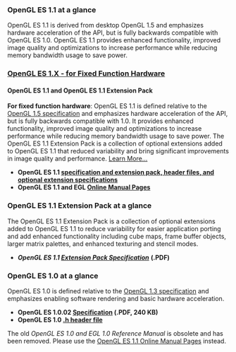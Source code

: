 ### OpenGL ES 1.1 at a glance

OpenGL ES 1.1 is derived from desktop OpenGL 1.5 and emphasizes hardware acceleration of the API, but is fully backwards compatible with OpenGL ES 1.0\. OpenGL ES 1.1 provides enhanced functionality, improved image quality and optimizations to increase performance while reducing memory bandwidth usage to save power.

### [OpenGL ES 1.X - for Fixed Function Hardware](https://www.khronos.org/opengles/1_X)

#### OpenGL ES 1.1 and OpenGL ES 1.1 Extension Pack

**For fixed function hardware**: OpenGL ES 1.1 is defined relative to the [OpenGL 1.5 specification](https://www.khronos.org/registry/OpenGL/specs/gl/glspec15.pdf) and emphasizes hardware acceleration of the API, but is fully backwards compatible with 1.0\. It provides enhanced functionality, improved image quality and optimizations to increase performance while reducing memory bandwidth usage to save power. The OpenGL ES 1.1 Extension Pack is a collection of optional extensions added to OpenGL ES 1.1 that reduced variability and bring significant improvements in image quality and performance. [Learn More...](https://www.khronos.org/opengles/1_X/)

*   **OpenGL ES 1.1 [specification and extension pack, header files, and optional extension specifications](https://www.khronos.org/registry/OpenGL/index_es.php)**
*   **OpenGL ES 1.1 and EGL [Online Manual Pages](https://www.khronos.org/registry/OpenGL-Refpages/es1.1/xhtml/)**

### OpenGL ES 1.1 Extension Pack at a glance

The OpenGL ES 1.1 Extension Pack is a collection of optional extensions added to OpenGL ES 1.1 to reduce variability for easier application porting and add enhanced functionality including cube maps, frame buffer objects, larger matrix palettes, and enhanced texturing and stencil modes.

*   _**OpenGL ES 1.1 [Extension Pack Specification](https://www.khronos.org/registry/OpenGL/specs/es/1.1/opengles_spec_1_1_extension_pack.pdf)**_ **(.PDF)**

### OpenGL ES 1.0 at a glance

OpenGL ES 1.0 is defined relative to the [OpenGL 1.3 specification](https://www.khronos.org/registry/OpenGL/specs/gl/glspec13.pdf) and emphasizes enabling software rendering and basic hardware acceleration.

*   **OpenGL ES 1.0.02 [Specification](https://www.khronos.org/registry/OpenGL/specs/es/1.0/opengles_spec_1_0.pdf) (.PDF, 240 KB)**
*   **OpenGL ES 1.0 [.h header file](https://www.khronos.org/registry/OpenGL/api/GLES/1.0/gl.h)**

The old _OpenGL ES 1.0 and EGL 1.0 Reference Manual_ is obsolete and has been removed. Please use the [OpenGL ES 1.1 Online Manual Pages](https://www.khronos.org/registry/OpenGL-Refpages/es1.1/xhtml) instead.

